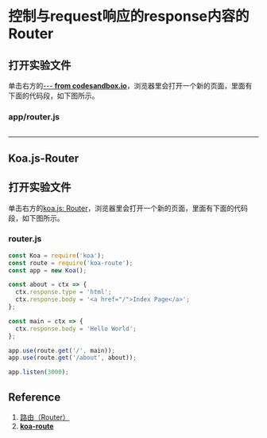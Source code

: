 # 控制与request响应的response内容的Router

## 打开实验文件

单击右方的[--- **from codesandbox.io**]()，浏览器里会打开一个新的页面，里面有下面的代码段，如下图所示。

### app/router.js
```javascript

```
-------------------
## Koa.js-Router

## 打开实验文件

单击右方的[koa.js: Router](https://codesandbox.io/s/koajs-router-ude1h)，浏览器里会打开一个新的页面，里面有下面的代码段，如下图所示。

### router.js
```javascript
const Koa = require('koa');
const route = require('koa-route');
const app = new Koa();

const about = ctx => {
  ctx.response.type = 'html';
  ctx.response.body = '<a href="/">Index Page</a>';
};

const main = ctx => {
  ctx.response.body = 'Hello World';
};

app.use(route.get('/', main));
app.use(route.get('/about', about));

app.listen(3000);
```

## Reference

1. [路由（Router）](https://eggjs.org/zh-cn/basics/router.html)
2. [**koa-route**](https://github.com/ruanyf/koa-demos#demo06-koa-route)


